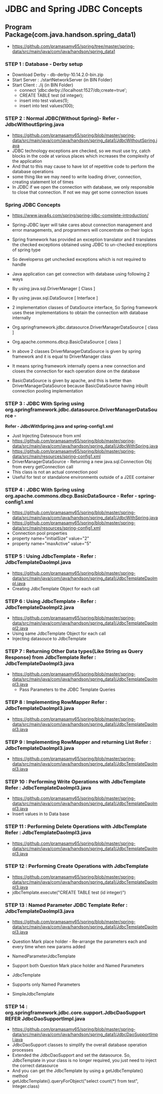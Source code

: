 # JDBC and Spring JDBC Concepts

## Program Package(com.java.handson.spring_data1)
 * https://github.com/pramasamy65/spring/tree/master/spring-data/src/main/java/com/java/handson/spring_data1

### STEP 1 : Database - Derby setup
 * Download Derby  -  db-derby-10.14.2.0-bin.zip
 * Start Server : ./startNetworkServer (in BIN Folder)
 * Start Client : ./ij (in BIN Folder)
	* connect 'jdbc:derby://localhost:1527/db;create=true';
	* CREATE TABLE test (id integer);
	* insert into test values(1);
	* insert into test values(100);
		
		
### STEP 2 : Normal JDBC(Without Spring)- **Refer - JdbcWithoutSpring.java**
 * https://github.com/pramasamy65/spring/blob/master/spring-data/src/main/java/com/java/handson/spring_data1/JdbcWithoutSpring.java
 * JDBC technology exceptions are checked, so we must use try, catch blocks in the code at various places which increases the complexity of the application
 * And that to this may cause to have lot of repetitive code to perform the database operations
 * some thing like we may need to write loading driver, connection, creating statement lot of times
 * In JDBC if we open the connection with database, we only responsible to close that connection. If not we may get some connection issues

### Spring JDBC Concepts
 * https://www.java4s.com/spring/spring-jdbc-complete-introduction/
 * Spring-JDBC layer will take cares about connection management and error managements, and programmers will concentrate on their logics
 * Spring framework has provided an exception translator and it translates the checked exceptions obtained using JDBC to un-checked exceptions of spring type
 * So developerss get unchecked exceptions which is not required to handle

 * Java application can get connection with database using following 2 ways
  * By using java.sql.DriverManager [ Class ]
  * By using javax.sql.DataSource [ Interface ]
 
 * 2 implementation classes of DataSource interface, So Spring framework uses these implementations to obtain the connection with database internally
  * Org.springframework.jdbc.datasource.DriverManagerDataSource [ class ]
  * Org.apache.commons.dbcp.BasicDataSource [ class ]
 
 * In above 2 classes DriverManagerDataSource is given by spring framework and it is equal to DriverManager class
 * It means spring framework internally opens a new connection and closes the connection for each operation done on the database
 * BasicDataSource is given by apache, and this is better than DriverManagerDataSource because BasicDataSource having inbuilt connection pooling implementation
 
### STEP 3 : JDBC With Spring using org.springframework.jdbc.datasource.DriverManagerDataSource - 
**Refer - JdbcWithSpring.java and spring-config1.xml**
 * Just Injecting Datesouce from xml
 * https://github.com/pramasamy65/spring/blob/master/spring-data/src/main/java/com/java/handson/spring_data1/JdbcWithSpring.java
 * https://github.com/pramasamy65/spring/blob/master/spring-data/src/main/resources/spring-config1.xml
 * DriverManagerDataSource - Returning a new java.sql.Connection Obj from every getConnection call
 * This class is not an actual connection pool
 * Useful for test or standalone environments outside of a J2EE container

### STEP 4 : JDBC With Spring using org.apache.commons.dbcp.BasicDataSource - **Refer - spring-config1.xml** 
 * https://github.com/pramasamy65/spring/blob/master/spring-data/src/main/java/com/java/handson/spring_data1/JdbcWithSpring.java
 * https://github.com/pramasamy65/spring/blob/master/spring-data/src/main/resources/spring-config1.xml
 * Connection pool properties
  * property name="initialSize" value="2"
  * property name="maxActive" value="5"
	
### STEP 5 : Using JdbcTemplate - **Refer : JdbcTemplateDaoImpl.java**
 * https://github.com/pramasamy65/spring/blob/master/spring-data/src/main/java/com/java/handson/spring_data1/JdbcTemplateDaoImpl.java
 * Creating JdbcTemplate Object for each call
	
### STEP 6 : Using JdbcTemplate - **Refer : JdbcTemplateDaoImpl2.java**
 * https://github.com/pramasamy65/spring/blob/master/spring-data/src/main/java/com/java/handson/spring_data1/JdbcTemplateDaoImpl2.java
 * Using same JdbcTemplate Object for each call
 * Injecting datasouce to JdbcTemplate 

### STEP 7 : Returning Other Data types(Like String as Query Response) from JdbcTemplate **Refer : JdbcTemplateDaoImpl3.java**
 * https://github.com/pramasamy65/spring/blob/master/spring-data/src/main/java/com/java/handson/spring_data1/JdbcTemplateDaoImpl3.java
	* Pass Parameters to the JDBC Template Queries

### STEP 8 : Implementing RowMapper **Refer : JdbcTemplateDaoImpl3.java**
 * https://github.com/pramasamy65/spring/blob/master/spring-data/src/main/java/com/java/handson/spring_data1/JdbcTemplateDaoImpl3.java

### STEP 9 : Implementing RowMapper and returning List **Refer : JdbcTemplateDaoImpl3.java**
 * https://github.com/pramasamy65/spring/blob/master/spring-data/src/main/java/com/java/handson/spring_data1/JdbcTemplateDaoImpl3.java

### STEP 10 : Performing Write Operations with JdbcTemplate **Refer : JdbcTemplateDaoImpl3.java**
 * https://github.com/pramasamy65/spring/blob/master/spring-data/src/main/java/com/java/handson/spring_data1/JdbcTemplateDaoImpl3.java
 * Insert values in to Data base
	
### STEP 11 : Performing Delete Operations with JdbcTemplate **Refer : JdbcTemplateDaoImpl3.java**
 * https://github.com/pramasamy65/spring/blob/master/spring-data/src/main/java/com/java/handson/spring_data1/JdbcTemplateDaoImpl3.java

### STEP 12 : Performing Create Operations with JdbcTemplate 
 * https://github.com/pramasamy65/spring/blob/master/spring-data/src/main/java/com/java/handson/spring_data1/JdbcTemplateDaoImpl3.java
 * jdbcTemplate.execute("CREATE TABLE test (id integer)")
	
### STEP 13 : Named Parameter JDBC Template **Refer : JdbcTemplateDaoImpl3.java**
 * https://github.com/pramasamy65/spring/blob/master/spring-data/src/main/java/com/java/handson/spring_data1/JdbcTemplateDaoImpl3.java

 * Question Mark place holder - Re-arrange the parameters each and every time when new params added
 * NamedParameterJdbcTemplate
  * Support both Question Mark place holder and Named Parameters
 * JdbcTemplate
  * Supports only Named Parameters
 * SimpleJdbcTemplate	
	
### STEP 14 : org.springframework.jdbc.core.support.JdbcDaoSupport **REFER JdbcDaoSupportImpl.java**
 * https://github.com/pramasamy65/spring/blob/master/spring-data/src/main/java/com/java/handson/spring_data1/JdbcDaoSupportImpl.java
 * JdbcDaoSupport classes to simplify the overall database operation processes
 * Extended the JdbcDaoSupport and set the datasource. So, JdbcTemplate in your class is no longer required, you just need to inject the correct datasource 
 * And you can get the JdbcTemplate by using a getJdbcTemplate() method
 * getJdbcTemplate().queryForObject("select count(*) from test", Integer.class)
	